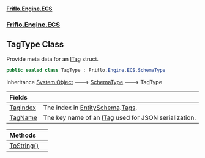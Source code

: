 #### [Friflo.Engine.ECS](index.md 'index')
### [Friflo.Engine.ECS](Friflo.Engine.ECS.md 'Friflo.Engine.ECS')

## TagType Class

Provide meta data for an [ITag](ITag.md 'Friflo.Engine.ECS.ITag') struct.

```csharp
public sealed class TagType : Friflo.Engine.ECS.SchemaType
```

Inheritance [System.Object](https://docs.microsoft.com/en-us/dotnet/api/System.Object 'System.Object') &#129106; [SchemaType](SchemaType.md 'Friflo.Engine.ECS.SchemaType') &#129106; TagType

| Fields | |
| :--- | :--- |
| [TagIndex](TagType.TagIndex.md 'Friflo.Engine.ECS.TagType.TagIndex') | The index in [EntitySchema](EntitySchema.md 'Friflo.Engine.ECS.EntitySchema').[Tags](EntitySchema.Tags.md 'Friflo.Engine.ECS.EntitySchema.Tags'). |
| [TagName](TagType.TagName.md 'Friflo.Engine.ECS.TagType.TagName') | The key name of an [ITag](ITag.md 'Friflo.Engine.ECS.ITag') used for JSON serialization. |

| Methods | |
| :--- | :--- |
| [ToString()](TagType.ToString().md 'Friflo.Engine.ECS.TagType.ToString()') | |
